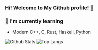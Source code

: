 ### Hi! Welcome to My Github profile! 👋

### 🌱 I'm currently learning 
- Modern C++, C, Rust, Haskell, Python

![Github Stats](https://github-readme-stats.vercel.app/api?username=navierr&show_icons=true&theme=dracula)
![Top Langs](https://github-readme-stats.vercel.app/api/top-langs/?username=navierr&layout=compact&theme=dracula)
